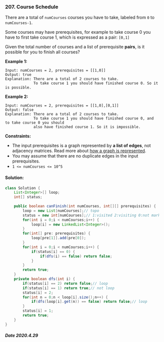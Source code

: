 ### 207. Course Schedule

There are a total of `numCourses` courses you have to take, labeled from `0` to `numCourses-1`.

Some courses may have prerequisites, for example to take course 0 you have to first take course 1, which is expressed as a pair: `[0,1]`

Given the total number of courses and a list of prerequisite **pairs**, is it possible for you to finish all courses?

 

**Example 1:**

```
Input: numCourses = 2, prerequisites = [[1,0]]
Output: true
Explanation: There are a total of 2 courses to take. 
             To take course 1 you should have finished course 0. So it is possible.
```

**Example 2:**

```
Input: numCourses = 2, prerequisites = [[1,0],[0,1]]
Output: false
Explanation: There are a total of 2 courses to take. 
             To take course 1 you should have finished course 0, and to take course 0 you should
             also have finished course 1. So it is impossible.
```

 

**Constraints:**

- The input prerequisites is a graph represented by **a list of edges**, not adjacency matrices. Read more about [how a graph is represented](https://www.khanacademy.org/computing/computer-science/algorithms/graph-representation/a/representing-graphs).
- You may assume that there are no duplicate edges in the input prerequisites.
- `1 <= numCourses <= 10^5`

#### Solution:

```java
class Solution {
    List<Integer>[] loop;
    int[] status;
    
    public boolean canFinish(int numCourses, int[][] prerequisites) {
        loop = new List[numCourses];// topo
        status = new int[numCourses];// 1:visited 2:visiting 0:not marked
        for(int i = 0;i < numCourses;i++) {
            loop[i] = new LinkedList<Integer>();
        }
        for(int[] pre: prerequisites) {
            loop[pre[1]].add(pre[0]);
        }
        for(int i = 0;i < numCourses;i++) {
            if(status[i] == 0) {
                if(dfs(i) == false) return false;
            }
        }
        return true;
    }
    private boolean dfs(int i) {
        if(status[i] == 2) return false;// loop
        if(status[i] == 1) return true;// not loop
        status[i] = 2;
        for(int n = 0;n < loop[i].size();n++) {
            if(dfs(loop[i].get(n)) == false) return false;// loop
        }
        status[i] = 1;
        return true;
    }
}
```

##### Date 2020.4.29

